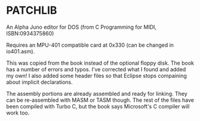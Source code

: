 # PATCHLIB
An Alpha Juno editor for DOS (from C Programming for MIDI, ISBN:0934375860)

Requires an MPU-401 compatible card at 0x330 (can be changed in io401.asm).

This was copied from the book instead of the optional floppy disk.
The book has a number of errors and typos. I've corrected what I found and added my own!
I also added some header files so that Eclipse stops compaining about implicit declarations.

The assembly portions are already assembled and ready for linking. They can be re-assembled with MASM or TASM though.
The rest of the files have been compiled with Turbo C, but the book says Microsoft's C compiler will work too.
